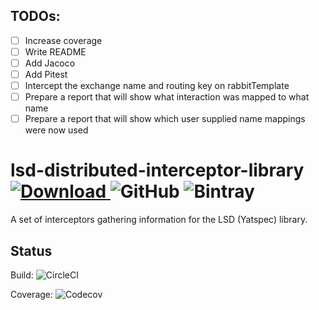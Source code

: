 ## TODOs:
- [ ] Increase coverage
- [ ] Write README
- [ ] Add Jacoco
- [ ] Add Pitest
- [ ] Intercept the exchange name and routing key on rabbitTemplate
- [ ] Prepare a report that will show what interaction was mapped to what name
- [ ] Prepare a report that will show which user supplied name mappings were now used

# lsd-distributed-interceptor-library [ ![Download](https://api.bintray.com/packages/integreety/open/lsd-distributed-interceptor-library/images/download.svg) ](https://bintray.com/integreety/open/lsd-distributed-interceptor-library/_latestVersion) ![GitHub](https://img.shields.io/github/license/integreety/lsd-distributed-interceptor-library) ![Bintray](https://img.shields.io/bintray/dt/integreety/open/lsd-distributed-interceptor-library)

A set of interceptors gathering information for the LSD (Yatspec) library.

## Status
Build: ![CircleCI](https://img.shields.io/circleci/build/gh/integreety/lsd-distributed-interceptor-library)

Coverage: ![Codecov](https://img.shields.io/codecov/c/github/integreety/lsd-distributed-interceptor-library)